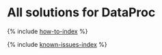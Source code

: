 # All solutions for DataProc

{% include [how-to-index](how-to/index.md) %}

{% include [known-issues-index](known-issues/index.md) %}
